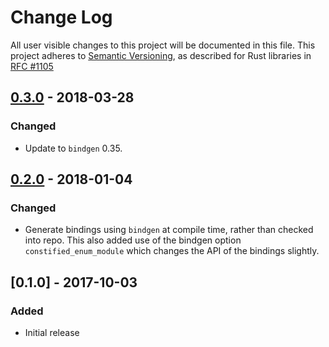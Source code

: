 # Change Log

All user visible changes to this project will be documented in this file.
This project adheres to [Semantic Versioning](http://semver.org/), as described
for Rust libraries in [RFC #1105](https://github.com/rust-lang/rfcs/blob/master/text/1105-api-evolution.md)

## [0.3.0] - 2018-03-28

### Changed

* Update to `bindgen` 0.35.

## [0.2.0] - 2018-01-04

### Changed

* Generate bindings using `bindgen` at compile time, rather than checked into
  repo. This also added use of the bindgen option `constified_enum_module` which
  changes the API of the bindings slightly.

## [0.1.0] - 2017-10-03

### Added

* Initial release

[0.3.0]: https://github.com/astraw/ipp-sys/compare/0.2.0...0.3.0
[0.2.0]: https://github.com/astraw/ipp-sys/compare/0.1.0...0.2.0
